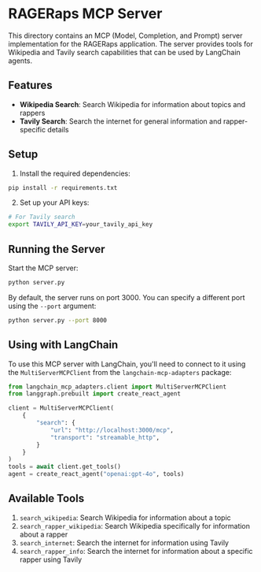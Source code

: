 # RAGERaps MCP Server

This directory contains an MCP (Model, Completion, and Prompt) server implementation for the RAGERaps application. The server provides tools for Wikipedia and Tavily search capabilities that can be used by LangChain agents.

## Features

- **Wikipedia Search**: Search Wikipedia for information about topics and rappers
- **Tavily Search**: Search the internet for general information and rapper-specific details

## Setup

1. Install the required dependencies:

```bash
pip install -r requirements.txt
```

2. Set up your API keys:

```bash
# For Tavily search
export TAVILY_API_KEY=your_tavily_api_key
```

## Running the Server

Start the MCP server:

```bash
python server.py
```

By default, the server runs on port 3000. You can specify a different port using the `--port` argument:

```bash
python server.py --port 8000
```

## Using with LangChain

To use this MCP server with LangChain, you'll need to connect to it using the `MultiServerMCPClient` from the `langchain-mcp-adapters` package:

```python
from langchain_mcp_adapters.client import MultiServerMCPClient
from langgraph.prebuilt import create_react_agent

client = MultiServerMCPClient(
    {
        "search": {
            "url": "http://localhost:3000/mcp",
            "transport": "streamable_http",
        }
    }
)
tools = await client.get_tools()
agent = create_react_agent("openai:gpt-4o", tools)
```

## Available Tools

1. `search_wikipedia`: Search Wikipedia for information about a topic
2. `search_rapper_wikipedia`: Search Wikipedia specifically for information about a rapper
3. `search_internet`: Search the internet for information using Tavily
4. `search_rapper_info`: Search the internet for information about a specific rapper using Tavily
